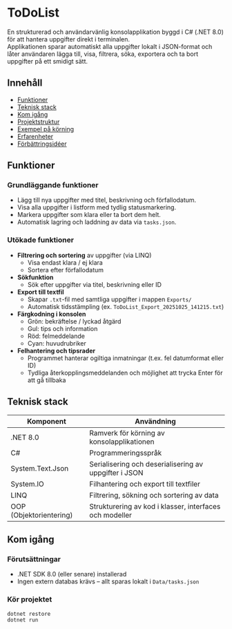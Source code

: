 # ToDoList
En strukturerad och användarvänlig konsolapplikation byggd i C# (.NET 8.0) för att hantera uppgifter direkt i terminalen.  
Applikationen sparar automatiskt alla uppgifter lokalt i JSON-format och låter användaren lägga till, visa, filtrera, söka, exportera och ta bort uppgifter på ett smidigt sätt.

## Innehåll
- [Funktioner](#funktioner)
- [Teknisk stack](#teknisk-stack)
- [Kom igång](#kom-igång)
- [Projektstruktur](#projektstruktur)
- [Exempel på körning](#exempel-på-körning)
- [Erfarenheter](#erfarenheter)
- [Förbättringsidéer](#förbättringsidéer)

## Funktioner

### Grundläggande funktioner
- Lägg till nya uppgifter med titel, beskrivning och förfallodatum.
- Visa alla uppgifter i listform med tydlig statusmarkering.
- Markera uppgifter som klara eller ta bort dem helt.
- Automatisk lagring och laddning av data via `tasks.json`.

### Utökade funktioner
- **Filtrering och sortering** av uppgifter (via LINQ)
  - Visa endast klara / ej klara
  - Sortera efter förfallodatum  
- **Sökfunktion**  
  - Sök efter uppgifter via titel, beskrivning eller ID  
- **Export till textfil**
  - Skapar `.txt`-fil med samtliga uppgifter i mappen `Exports/`
  - Automatisk tidsstämpling (ex. `ToDoList_Export_20251025_141215.txt`)
- **Färgkodning i konsolen**
  - Grön: bekräftelse / lyckad åtgärd
  - Gul: tips och information
  - Röd: felmeddelande
  - Cyan: huvudrubriker
- **Felhantering och tipsrader**
  - Programmet hanterar ogiltiga inmatningar (t.ex. fel datumformat eller ID)
  - Tydliga återkopplingsmeddelanden och möjlighet att trycka Enter för att gå tillbaka

## Teknisk stack

| Komponent | Användning |
|------------|-------------|
| .NET 8.0 | Ramverk för körning av konsolapplikationen |
| C# | Programmeringsspråk |
| System.Text.Json | Serialisering och deserialisering av uppgifter i JSON |
| System.IO | Filhantering och export till textfiler |
| LINQ | Filtrering, sökning och sortering av data |
| OOP (Objektorientering) | Strukturering av kod i klasser, interfaces och modeller |

## Kom igång

### Förutsättningar
- .NET SDK 8.0 (eller senare) installerad  
- Ingen extern databas krävs – allt sparas lokalt i `Data/tasks.json`

### Kör projektet
```bash
dotnet restore
dotnet run

